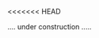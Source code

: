 <<<<<<< HEAD
<!--- The files in this folder show the individuals used for the data application on chromosome 16 in Hermann et al. 2018.
* The file *GetPopData.sh* downloads the vcf file for chromosome 16 and then creates vcf-files for every considered European population (IBS, FIN, GBR, TSI). This creation is already performed with the randomly selected individuals. The selection is based on the individuals names by taking the lowest 25 numbers per population. 
* Since **LDJump** requires fasta-files, we transformed the vcf-files to fasta-files with the R-function *vcfR2DNABin* of the R-package **vcfR**. For specific reasons we divided the whole chromosome 16 into 200 parts and applied the conversion for every of these parts. Consequently we applied LDJump on this fasta file and stored the results in a list. After parsing all parts we combined the constant estimates of LDJump and applied smuce on this list to obtain the recombination map on the wholed chromosome 16. Notice that during this step we also used the demography model for the final results. 
=======
<!--- The R-script *Vcf2FastaLDJump* contains the pipeline of the data download from the ftp-server for the application on whole chromosome 16. 

* The chromosome was split in 200 parts, converted to fasta files and then LDJump was run on the fasta-file. 
* The constant estimated recombination rates are stored in a vector which is filled up until the whole chromosome is parsed. 
* Hence, smuce was applied to this vector in order to receive the estimated recombination map. 
* These steps are applied for all four populations. 
>>>>>>> 3e0cc7bdfc546b2d34a54f652901954aed643ccb
--->

.... under construction .....
